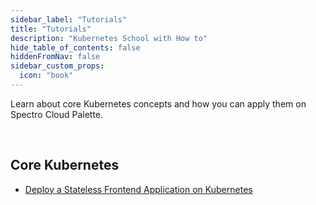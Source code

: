 ```yaml
---
sidebar_label: "Tutorials"
title: "Tutorials"
description: "Kubernetes School with How to"
hide_table_of_contents: false
hiddenFromNav: false
sidebar_custom_props:
  icon: "book"
---
```


Learn about core Kubernetes concepts and how you can apply them on Spectro Cloud Palette.

<br />

## Core Kubernetes

- [Deploy a Stateless Frontend Application on Kubernetes](deploy-stateless-frontend-app.md)
